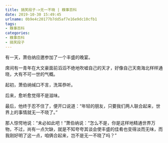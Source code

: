 ```yaml
---
title: 搞笑段子->无一不晓 | 糗事百科
date: 2019-10-30 15:49:45
urlname: 0b9e4c20177b7dd5af7e16e9dc10cfb1
tags: 
- 糗事百科
categories:
- 糗事百科
- 搞笑段子
---
```

有一天，萧伯纳应邀参加了一个丰盛的晚宴。

席间有一青年在大文豪面前滔滔不绝地吹嘘自己的天才，好像自己天南海北样样通晓，大有不可一世的气概。

起初，萧伯纳缄口不言，洗耳恭听。

后来，愈听愈觉得不是滋味。

最后，他终于忍不住了，便开口说道：“年轻的朋友，只要我们两人联合起来，世界上的事情就无一不晓了。”

那人惊愕地说：“未必如此吧！”萧伯纳说：“怎么不是，你是这样地精通世界万物，不过，尚有一点欠缺，就是不知夸夸其谈会使丰盛的佳肴也变得淡而无味，而我刚好明了这一点，咱俩合起来，岂不是无一不晓了吗？”


